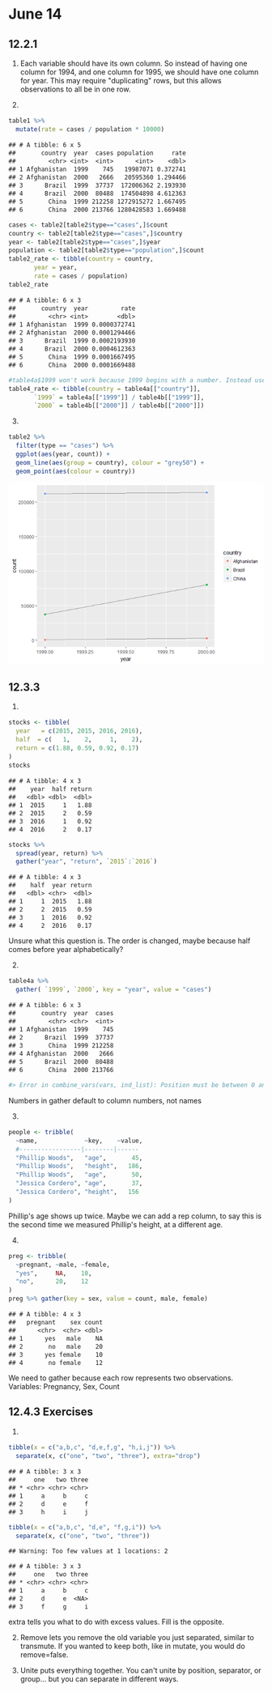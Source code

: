 # June 14



## 12.2.1 
1. Each variable should have its own column. So instead of having one column for 1994, and one column for 1995, we should have one column for year. This may require "duplicating" rows, but this allows observations to all be in one row. 

2. 

```r
table1 %>% 
  mutate(rate = cases / population * 10000)
```

```
## # A tibble: 6 x 5
##       country  year  cases population     rate
##         <chr> <int>  <int>      <int>    <dbl>
## 1 Afghanistan  1999    745   19987071 0.372741
## 2 Afghanistan  2000   2666   20595360 1.294466
## 3      Brazil  1999  37737  172006362 2.193930
## 4      Brazil  2000  80488  174504898 4.612363
## 5       China  1999 212258 1272915272 1.667495
## 6       China  2000 213766 1280428583 1.669488
```

```r
cases <- table2[table2$type=="cases",]$count
country <- table2[table2$type=="cases",]$country
year <- table2[table2$type=="cases",]$year
population <- table2[table2$type=="population",]$count
table2_rate <- tibble(country = country,
       year = year,
       rate = cases / population)
table2_rate
```

```
## # A tibble: 6 x 3
##       country  year         rate
##         <chr> <int>        <dbl>
## 1 Afghanistan  1999 0.0000372741
## 2 Afghanistan  2000 0.0001294466
## 3      Brazil  1999 0.0002193930
## 4      Brazil  2000 0.0004612363
## 5       China  1999 0.0001667495
## 6       China  2000 0.0001669488
```

```r
#table4a$1999 won't work because 1999 begins with a number. Instead use [[]]
table4_rate <- tibble(country = table4a[["country"]],
       `1999` = table4a[["1999"]] / table4b[["1999"]],
       `2000` = table4b[["2000"]] / table4b[["2000"]])
```
3. 

```r
table2 %>% 
  filter(type == "cases") %>%
  ggplot(aes(year, count)) + 
  geom_line(aes(group = country), colour = "grey50") + 
  geom_point(aes(colour = country))
```

![](June_14_files/figure-html/unnamed-chunk-3-1.png)<!-- -->

## 12.3.3
1. 

```r
stocks <- tibble(
  year   = c(2015, 2015, 2016, 2016),
  half  = c(   1,    2,     1,    2),
  return = c(1.88, 0.59, 0.92, 0.17)
)
stocks
```

```
## # A tibble: 4 x 3
##    year  half return
##   <dbl> <dbl>  <dbl>
## 1  2015     1   1.88
## 2  2015     2   0.59
## 3  2016     1   0.92
## 4  2016     2   0.17
```

```r
stocks %>% 
  spread(year, return) %>% 
  gather("year", "return", `2015`:`2016`)
```

```
## # A tibble: 4 x 3
##    half  year return
##   <dbl> <chr>  <dbl>
## 1     1  2015   1.88
## 2     2  2015   0.59
## 3     1  2016   0.92
## 4     2  2016   0.17
```
Unsure what this question is. The order is changed, maybe because half comes before year alphabetically?

2. 

```r
table4a %>% 
  gather( `1999`, `2000`, key = "year", value = "cases")
```

```
## # A tibble: 6 x 3
##       country  year  cases
##         <chr> <chr>  <int>
## 1 Afghanistan  1999    745
## 2      Brazil  1999  37737
## 3       China  1999 212258
## 4 Afghanistan  2000   2666
## 5      Brazil  2000  80488
## 6       China  2000 213766
```

```r
#> Error in combine_vars(vars, ind_list): Position must be between 0 and n
```
Numbers in gather default to column numbers, not names

3. 

```r
people <- tribble(
  ~name,             ~key,    ~value,
  #-----------------|--------|------
  "Phillip Woods",   "age",       45,
  "Phillip Woods",   "height",   186,
  "Phillip Woods",   "age",       50,
  "Jessica Cordero", "age",       37,
  "Jessica Cordero", "height",   156
)
```
Phillip's age shows up twice. Maybe we can add a rep column, to say this is the second time we measured Phillip's height, at a different age. 


4. 

```r
preg <- tribble(
  ~pregnant, ~male, ~female,
  "yes",     NA,    10,
  "no",      20,    12
)
preg %>% gather(key = sex, value = count, male, female)
```

```
## # A tibble: 4 x 3
##   pregnant    sex count
##      <chr>  <chr> <dbl>
## 1      yes   male    NA
## 2       no   male    20
## 3      yes female    10
## 4       no female    12
```
We need to gather because each row represents two observations.
Variables: Pregnancy, Sex, Count

## 12.4.3 Exercises
1. 

```r
tibble(x = c("a,b,c", "d,e,f,g", "h,i,j")) %>% 
  separate(x, c("one", "two", "three"), extra="drop")
```

```
## # A tibble: 3 x 3
##     one   two three
## * <chr> <chr> <chr>
## 1     a     b     c
## 2     d     e     f
## 3     h     i     j
```

```r
tibble(x = c("a,b,c", "d,e", "f,g,i")) %>% 
  separate(x, c("one", "two", "three"))
```

```
## Warning: Too few values at 1 locations: 2
```

```
## # A tibble: 3 x 3
##     one   two three
## * <chr> <chr> <chr>
## 1     a     b     c
## 2     d     e  <NA>
## 3     f     g     i
```
extra tells you what to do with excess values. Fill is the opposite. 

2. Remove lets you remove the old variable you just separated, similar to transmute. If you wanted to keep both, like in mutate, you would do remove=false. 

3. Unite puts everything together. You can't unite by position, separator, or group... but you can separate in different ways. 
